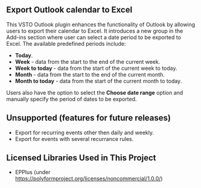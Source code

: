 ## Export Outlook calendar to Excel
This VSTO Outlook plugin enhances the functionality of Outlook by allowing users to export their calendar to Excel. It introduces a new group in the Add-ins section where user can select a date period to be exported to Excel. The available predefined periods include:
- **Today**.
- **Week** - data from the start to the end of the current week.
- **Week to today** - data from the start of the current week to today.
- **Month** - data from the start to the end of the current month.
- **Month to today** - data from the start of the current month to today.

Users also have the option to select the **Choose date range** option and manually specify the period of dates to be exported.

## Unsupported (features for future releases)
- Export for recurring events other then daily and weekly.
- Export for events with several recurrance rules. 

## Licensed Libraries Used in This Project
- EPPlus (under https://polyformproject.org/licenses/noncommercial/1.0.0/)
